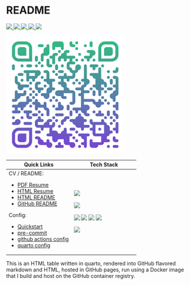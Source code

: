 # README

<a href="https://github.com/pre-commit/pre-commit" target="_blank" rel="noreferrer">
<img src="https://img.shields.io/badge/pre--commit-enabled-brightgreen?logo=pre-commit"/>
</a>
<a href="https://github.com/cameronrutherford/cameronrutherford/actions/workflows/pre-commit.yml" rel="noreferrer">
<img src="https://github.com/cameronrutherford/cameronrutherford/actions/workflows/pre-commit.yml/badge.svg?event=pull_request"/>
</a>
<a href="https://github.com/cameronrutherford/cameronrutherford/actions/workflows/publish.yml">
<img src="https://github.com/cameronrutherford/cameronrutherford/actions/workflows/publish.yml/badge.svg"/>
</a>
<a href="https://github.com/cameronrutherford/cameronrutherford/actions/workflows/dev-container-publish.yml">
<img src="https://github.com/cameronrutherford/cameronrutherford/actions/workflows/dev-container-publish.yml/badge.svg"/>
</a>
<a href="https://github.com/cameronrutherford/cameronrutherford/actions/workflows/quarto-render-build.yml">
<img src="https://github.com/cameronrutherford/cameronrutherford/actions/workflows/quarto-render-build.yml/badge.svg?event=pull_request"/>
</a>

<a href="https://cameronrutherford.github.io/cameronrutherford/index.html" target="_blank" rel="noreferrer"> <img src="./config/qr-code.svg" width="320"/> </a>
&#10;
<table data-quarto-postprocess="true">
<colgroup>
<col style="width: 50%" />
<col style="width: 50%" />
</colgroup>
<thead>
<tr class="header">
<th data-quarto-table-cell-role="th">Quick Links</th>
<th data-quarto-table-cell-role="th">Tech Stack</th>
</tr>
</thead>
<tbody>
<tr class="odd">
<td>CV / README:
<ul>
<li><a
href="https://cameronrutherford.github.io/cameronrutherford/resume/resume.pdf">PDF
Resume</a></li>
<li><a
href="https://cameronrutherford.github.io/cameronrutherford/resume/resume.html">HTML
Resume</a></li>
<li><a
href="https://cameronrutherford.github.io/cameronrutherford/index.html">HTML
README</a></li>
<li><a
href="https://github.com/cameronrutherford/cameronrutherford">GitHub
README</a></li>
</ul>
Config:
<ul>
<li><a
href="https://cameronrutherford.github.io/cameronrutherford/config/quickstart.html">Quickstart</a></li>
<li><a
href="https://cameronrutherford.github.io/cameronrutherford/config/pre-commit.html">pre-commit</a></li>
<li><a
href="https://cameronrutherford.github.io/cameronrutherford/config/github-actions.html">github
actions config</a></li>
<li><a
href="https://cameronrutherford.github.io/cameronrutherford/config/quarto.html">quarto
config</a></li>
</ul></td>
<td><div>
<p><a href="https://quarto.org/" target="_blank" rel="noreferrer"><img
src="https://quarto.org/quarto.png" width="160" /></a></p>
</div>
<div>
<p><a href="https://www.freepnglogos.com/images/javascript-39398.html"
target="_blank" rel="noreferrer"><img
src="https://www.freepnglogos.com/uploads/javascript-png/fix-html-css-javascript-for-website-logo-6.png"
width="160" /></a></p>
</div>
<p><a href="https://www.json.org/json-en.html" target="_blank"
rel="noreferrer"><img
src="https://www.vectorlogo.zone/logos/json/json-icon.svg"
width="40" /></a> <a href="https://www.docker.com/" target="_blank"
rel="noreferrer"><img
src="https://www.vectorlogo.zone/logos/docker/docker-tile.svg"
width="40" /></a> <a href="https://www.lua.org/" target="_blank"
rel="noreferrer"><img
src="https://www.vectorlogo.zone/logos/lua/lua-official.svg"
height="40" /></a> <a href="https://github.com/" target="_blank"
rel="noreferrer"><img
src="https://www.vectorlogo.zone/logos/github/github-icon.svg"
width="40" /></a></p>
<div>
<p><a href="https://www.latex-project.org/" target="_blank"
rel="noreferrer"><img
src="https://upload.wikimedia.org/wikipedia/commons/4/45/LaTeX_project_logo_bird.svg"
width="160" /></a></p>
</div></td>
</tr>
</tbody>
</table>

This is an HTML table written in quarto, rendered into GitHub flavored
markdown and HTML, hosted in GitHub pages, run using a Docker image that
I build and host on the GitHub container registry.
